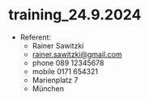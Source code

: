 # training_24.9.2024

* Referent:
  * Rainer Sawitzki
  * rainer.sawitzki@gmail.com
  * phone 089 12345678
  * mobile 0171 654321
  * Marienplatz 7
  * München
